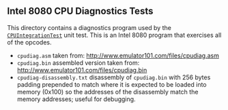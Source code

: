 
## Intel 8080 CPU Diagnostics Tests

This directory contains a diagnostics program used by the [`CPUIntegrationTest`](../../intel8080.tests/Tests/CPUIntegrationTest.cs) unit test. This is an Intel 8080 program that exercises all of the opcodes.

* `cpudiag.asm` taken from: http://www.emulator101.com/files/cpudiag.asm
* `cpudiag.bin` assembled version taken from: http://www.emulator101.com/files/cpudiag.bin
* `cpudiag-disassembly.txt` disassembly of `cpudiag.bin` with 256 bytes padding prepended to match where it is expected to be loaded into memory (0x100) so the addresses of the disassembly match the memory addresses; useful for debugging.
